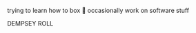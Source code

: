 trying to learn how to box 🥊
occasionally work on software stuff





DEMPSEY ROLL

<!---
CrossHeads/CrossHeads is a ✨ special ✨ repository because its `README.md` (this file) appears on your GitHub profile.
You can click the Preview link to take a look at your changes.
--->

